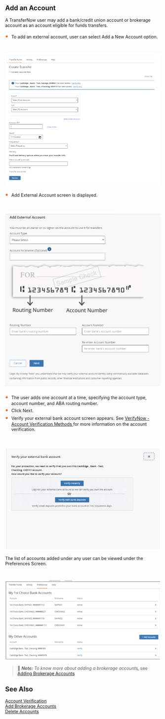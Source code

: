 ## Add an Account 

A TransferNow user may add a bank/credit union account or brokerage account as an account eligible for funds transfers.  

<div class="card-body">
<ul>
<li>To add an external account, user can select Add a New Account option. </li>
</ul>
</div> 

&nbsp;

<center>

![Image](../../assets/images/Transfer-via-bank-accounts-create-transfer.png) <br />


</center>

<div class="card-body">
<ul>
<li>Add External Account screen is displayed. </li>
</ul>
</div> 

&nbsp;

<center>

![Image](../../assets/images/Add-External-Bank-Account.png) <br />


</center>


<div class="card-body">
<ul>
<li>The user adds one account at a time, specifying the account type, account number, and ABA routing number.</li>
<li>Click Next.</li>
<li>Verify your external bank account screen appears. See <a href="../transfer-durations.md">VerifyNow - Account Verification Methods </a> for more information on the account verification. </li>

</ul>
</div> 


&nbsp;

<center>

![Image](../../assets/images/Verify-your-External-Bank-Account.png) <br />


</center>


The list of accounts added under any user can be viewed under the Preferences Screen. 

&nbsp;

<center>

![Image](../../assets/images/Preferences_Screen.png) <br />


</center>


<!-- theme: info -->

> :memo: _**Note:** To know more about adding a brokerage accounts,_ see [Adding Brokerage Accounts](?path=docs/transfer-via-bank-accounts/add_brokerage.md)


## See Also

[Account Verification](?path=docs/transfer-via-bank-accounts/account_verification.md)      
[Add Brokerage Accounts ](?path=docs/transfer-via-bank-accounts/add_brokerage.md)   
[Delete Accounts ](?path=docs/transfer-via-bank-accounts/delete_accounts.md)  



<style>
    .card-body ul {
        list-style: none;
        padding-left: 20px;
    }
    .card-body ul li::before {
        content: "\2022";
        font-size: 1.5em;
        color: #f60;
        display: inline-block;
        width: 1em;
        margin-left: -1em;
    }
</style>

